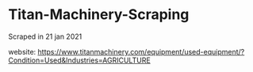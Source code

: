 # Titan-Machinery-Scraping

Scraped in 21 jan 2021

website: https://www.titanmachinery.com/equipment/used-equipment/?Condition=Used&Industries=AGRICULTURE
